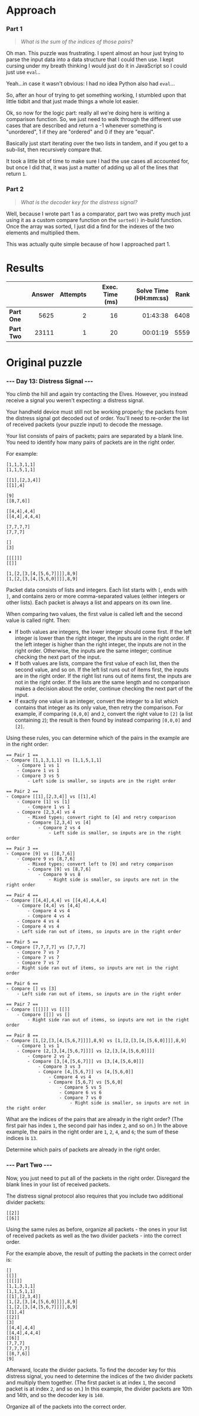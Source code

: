 # Approach
### Part 1
> _What is the sum of the indices of those pairs?_

Oh man. This puzzle was frustrating. I spent almost an hour just trying to parse the input data into a data structure that
I could then use. I kept cursing under my breath thinking I would just do it in JavaScript so I could just use `eval`..

Yeah...in case it wasn't obvious: I had no idea Python also had `eval`...

So, after an hour of trying to get something working, I stumbled upon that little tidbit and that just made things a whole
lot easier.

Ok, so now for the logic part: really all we're doing here is writing a comparison function. So, we just need to walk through the different
use cases that are described and return a -1 whenever something is "unordered", 1 if they are "ordered" and 0 if they are "equal".

Basically just start iterating over the two lists in tandem, and if you get to a sub-list, then recursively compare that.

It took a little bit of time to make sure I had the use cases all accounted for, but once I did that, it was just a matter
of adding up all of the lines that return `1`.

### Part 2
> _What is the decoder key for the distress signal?_

Well, because I wrote part 1 as a comparator, part two was pretty much just using it as a custom compare function on the `sorted()`
in-build function. Once the array was sorted, I just did a find for the indexes of the two elements and multiplied them.

This was actually quite simple because of how I approached part 1.

# Results

|              | Answer | Attempts | Exec. Time (ms) | Solve Time (HH:mm:ss) | Rank |
|--------------|-------:|---------:|----------------:|----------------------:|-----:|
| **Part One** |   5625 |        2 |              16 |              01:43:38 | 6408 |
| **Part Two** |  23111 |        1 |              20 |              00:01:19 | 5559 |


# Original puzzle
### --- Day 13: Distress Signal ---
You climb the hill and again try contacting the Elves. However, you instead receive a signal you weren't expecting: a distress signal.

Your handheld device must still not be working properly; the packets from the distress signal got decoded out of order. You'll need to
re-order the list of received packets (your puzzle input) to decode the message.

Your list consists of pairs of packets; pairs are separated by a blank line. You need to identify how many pairs of packets are in the right order.

For example:

```
[1,1,3,1,1]
[1,1,5,1,1]

[[1],[2,3,4]]
[[1],4]

[9]
[[8,7,6]]

[[4,4],4,4]
[[4,4],4,4,4]

[7,7,7,7]
[7,7,7]

[]
[3]

[[[]]]
[[]]

[1,[2,[3,[4,[5,6,7]]]],8,9]
[1,[2,[3,[4,[5,6,0]]]],8,9]
```

Packet data consists of lists and integers. Each list starts with `[`, ends with `]`, and contains zero or more comma-separated
values (either integers or other lists). Each packet is always a list and appears on its own line.

When comparing two values, the first value is called left and the second value is called right. Then:

* If both values are integers, the lower integer should come first. If the left integer is lower than the right integer, the inputs are in the right order. If the left integer is higher than the right integer, the inputs are not in the right order. Otherwise, the inputs are the same integer; continue checking the next part of the input.
* If both values are lists, compare the first value of each list, then the second value, and so on. If the left list runs out of items first, the inputs are in the right order. If the right list runs out of items first, the inputs are not in the right order. If the lists are the same length and no comparison makes a decision about the order, continue checking the next part of the input.
* If exactly one value is an integer, convert the integer to a list which contains that integer as its only value, then retry the comparison. For example, if comparing `[0,0,0]` and `2`, convert the right value to `[2]` (a list containing `2`); the result is then found by instead comparing `[0,0,0]` and `[2]`.

Using these rules, you can determine which of the pairs in the example are in the right order:

```
== Pair 1 ==
- Compare [1,1,3,1,1] vs [1,1,5,1,1]
	- Compare 1 vs 1
	- Compare 1 vs 1
	- Compare 3 vs 5
		- Left side is smaller, so inputs are in the right order

== Pair 2 ==
- Compare [[1],[2,3,4]] vs [[1],4]
	- Compare [1] vs [1]
		- Compare 1 vs 1
	- Compare [2,3,4] vs 4
		- Mixed types; convert right to [4] and retry comparison
		- Compare [2,3,4] vs [4]
			- Compare 2 vs 4
				- Left side is smaller, so inputs are in the right order

== Pair 3 ==
- Compare [9] vs [[8,7,6]]
	- Compare 9 vs [8,7,6]
		- Mixed types; convert left to [9] and retry comparison
		- Compare [9] vs [8,7,6]
			- Compare 9 vs 8
				- Right side is smaller, so inputs are not in the right order

== Pair 4 ==
- Compare [[4,4],4,4] vs [[4,4],4,4,4]
	- Compare [4,4] vs [4,4]
		- Compare 4 vs 4
		- Compare 4 vs 4
	- Compare 4 vs 4
	- Compare 4 vs 4
	- Left side ran out of items, so inputs are in the right order

== Pair 5 ==
- Compare [7,7,7,7] vs [7,7,7]
	- Compare 7 vs 7
	- Compare 7 vs 7
	- Compare 7 vs 7
	- Right side ran out of items, so inputs are not in the right order

== Pair 6 ==
- Compare [] vs [3]
	- Left side ran out of items, so inputs are in the right order

== Pair 7 ==
- Compare [[[]]] vs [[]]
	- Compare [[]] vs []
		- Right side ran out of items, so inputs are not in the right order

== Pair 8 ==
- Compare [1,[2,[3,[4,[5,6,7]]]],8,9] vs [1,[2,[3,[4,[5,6,0]]]],8,9]
	- Compare 1 vs 1
	- Compare [2,[3,[4,[5,6,7]]]] vs [2,[3,[4,[5,6,0]]]]
		- Compare 2 vs 2
		- Compare [3,[4,[5,6,7]]] vs [3,[4,[5,6,0]]]
			- Compare 3 vs 3
			- Compare [4,[5,6,7]] vs [4,[5,6,0]]
				- Compare 4 vs 4
				- Compare [5,6,7] vs [5,6,0]
					- Compare 5 vs 5
					- Compare 6 vs 6
					- Compare 7 vs 0
						- Right side is smaller, so inputs are not in the right order
```

What are the indices of the pairs that are already in the right order? (The first pair has index `1`, the second pair has index `2`,
and so on.) In the above example, the pairs in the right order are `1`, `2`, `4`, and `6`; the sum of these indices is `13`.

Determine which pairs of packets are already in the right order.

### --- Part Two ---
Now, you just need to put all of the packets in the right order. Disregard the blank lines in your list of received packets.

The distress signal protocol also requires that you include two additional divider packets:

```
[[2]]
[[6]]
```

Using the same rules as before, organize all packets - the ones in your list of received packets as well as the two divider packets - into the correct order.

For the example above, the result of putting the packets in the correct order is:

```
[]
[[]]
[[[]]]
[1,1,3,1,1]
[1,1,5,1,1]
[[1],[2,3,4]]
[1,[2,[3,[4,[5,6,0]]]],8,9]
[1,[2,[3,[4,[5,6,7]]]],8,9]
[[1],4]
[[2]]
[3]
[[4,4],4,4]
[[4,4],4,4,4]
[[6]]
[7,7,7]
[7,7,7,7]
[[8,7,6]]
[9]
```

Afterward, locate the divider packets. To find the decoder key for this distress signal, you need to determine the indices of the
two divider packets and multiply them together. (The first packet is at index `1`, the second packet is at index `2`, and so on.)
In this example, the divider packets are 10th and 14th, and so the decoder key is `140`.

Organize all of the packets into the correct order.
